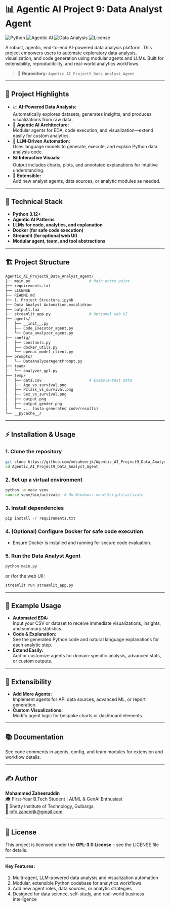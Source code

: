 # 📊 Agentic AI Project 9: Data Analyst Agent

![Python](https://img.shields.io/badge/Python-3.12%2B-brightgreen)
![Agentic AI](https://img.shields.io/badge/Agentic%20AI-Data%20Analyst%20Agent-blue)
![Data Analysis](https://img.shields.io/badge/AI-Data%20Analysis-orange)
![License](https://img.shields.io/badge/License-GPL--3.0-orange)

A robust, agentic, end-to-end AI-powered data analysis platform. This project empowers users to automate exploratory data analysis, visualization, and code generation using modular agents and LLMs. Built for extensibility, reproducibility, and real-world analytics workflows.

> 📁 **Repository:** `Agentic_AI_Project9_Data_Analyst_Agent`

---

## 🚀 Project Highlights

- 📈 **AI-Powered Data Analysis:**  
  Automatically explores datasets, generates insights, and produces visualizations from raw data.
- 🤖 **Agentic AI Architecture:**  
  Modular agents for EDA, code execution, and visualization—extend easily for custom analytics.
- 🧠 **LLM-Driven Automation:**  
  Uses language models to generate, execute, and explain Python data analysis code.
- 🖼️ **Interactive Visuals:**  
  Output includes charts, plots, and annotated explanations for intuitive understanding.
- 🧩 **Extensible:**  
  Add new analyst agents, data sources, or analytic modules as needed.

---

## 🧠 Technical Stack

- **Python 3.12+**
- **Agentic AI Patterns**
- **LLMs for code, analytics, and explanation**
- **Docker (for safe code execution)**
- **Streamlit (for optional web UI)**
- **Modular agent, team, and tool abstractions**

---

## 🏗️ Project Structure

```bash
Agentic_AI_Project9_Data_Analyst_Agent/
├── main.py                          # Main entry point
├── requirements.txt
├── LICENSE
├── README.md
├── 1. Project Structure.ipynb
├── Data Analyst Automation.excalidraw
├── output1.lua
├── streamlit_app.py                 # Optional web UI
├── agents/
│   ├── __init__.py
│   ├── Code_Executor_agent.py
│   └── Data_analyzer_agent.py
├── config/
│   ├── constants.py
│   ├── docker_utils.py
│   └── openai_model_client.py
├── prompts/
│   └── DataAnalyzerAgentPrompt.py
├── team/
│   └── analyzer_gpt.py
├── temp/
│   ├── data.csv                     # Example/test data
│   ├── Age_vs_survival.png
│   ├── Pclass_vs_survival.png
│   ├── Sex_vs_survival.png
│   ├── output.png
│   ├── output_gender.png
│   └── ... (auto-generated code/results)
└── __pycache__/
```

---

## ⚡ Installation & Usage

### 1. Clone the repository
```bash
git clone https://github.com/mdzaheerjk/Agentic_AI_Project9_Data_Analyst_Agent.git
cd Agentic_AI_Project9_Data_Analyst_Agent
```

### 2. Set up a virtual environment
```bash
python -m venv venv
source venv/bin/activate  # On Windows: venv\Scripts\activate
```

### 3. Install dependencies
```bash
pip install -r requirements.txt
```

### 4. (Optional) Configure Docker for safe code execution  
- Ensure Docker is installed and running for secure code evaluation.

### 5. Run the Data Analyst Agent
```bash
python main.py
```
or (for the web UI):
```bash
streamlit run streamlit_app.py
```

---

## 🧪 Example Usage

- **Automated EDA:**  
  Input your CSV or dataset to receive immediate visualizations, insights, and summary statistics.
- **Code & Explanation:**  
  See the generated Python code and natural language explanations for each analytic step.
- **Extend Easily:**  
  Add or customize agents for domain-specific analysis, advanced stats, or custom outputs.

---

## 🧩 Extensibility

- **Add More Agents:**  
  Implement agents for API data sources, advanced ML, or report generation.
- **Custom Visualizations:**  
  Modify agent logic for bespoke charts or dashboard elements.

---

## 📚 Documentation

See code comments in agents, config, and team modules for extension and workflow details.

---

## ✍️ Author

**Mohammed Zaheeruddin**  
🎓 First-Year B.Tech Student | AI/ML & GenAI Enthusiast  
🏫 Shetty Institute of Technology, Gulbarga  
📧 info.zaheerjk@gmail.com

---

## 📜 License

This project is licensed under the **GPL-3.0 License** – see the LICENSE file for details.

---

#### Key Features:
1. Multi-agent, LLM-powered data analysis and visualization automation
2. Modular, extensible Python codebase for analytics workflows
3. Add new agent roles, data sources, or analytic strategies
4. Designed for data science, self-study, and real-world business intelligence
